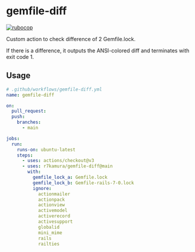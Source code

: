 # gemfile-diff

[![rubocop](https://github.com/r7kamura/gemfile-diff/actions/workflows/rubocop.yml/badge.svg)](https://github.com/r7kamura/gemfile-diff/actions/workflows/rubocop.yml)

Custom action to check difference of 2 Gemfile.lock.

If there is a difference, it outputs the ANSI-colored diff and terminates with exit code 1.

## Usage

```yaml
# .github/workflows/gemfile-diff.yml
name: gemfile-diff

on:
  pull_request:
  push:
    branches:
      - main

jobs:
  run:
    runs-on: ubuntu-latest
    steps:
      - uses: actions/checkout@v3
      - uses: r7kamura/gemfile-diff@main
        with:
          gemfile_lock_a: Gemfile.lock
          gemfile_lock_b: Gemfile-rails-7-0.lock
          ignore:
            actionmailer
            actionpack
            actionview
            activemodel
            activerecord
            activesupport
            globalid
            mini_mime
            rails
            railties
```
